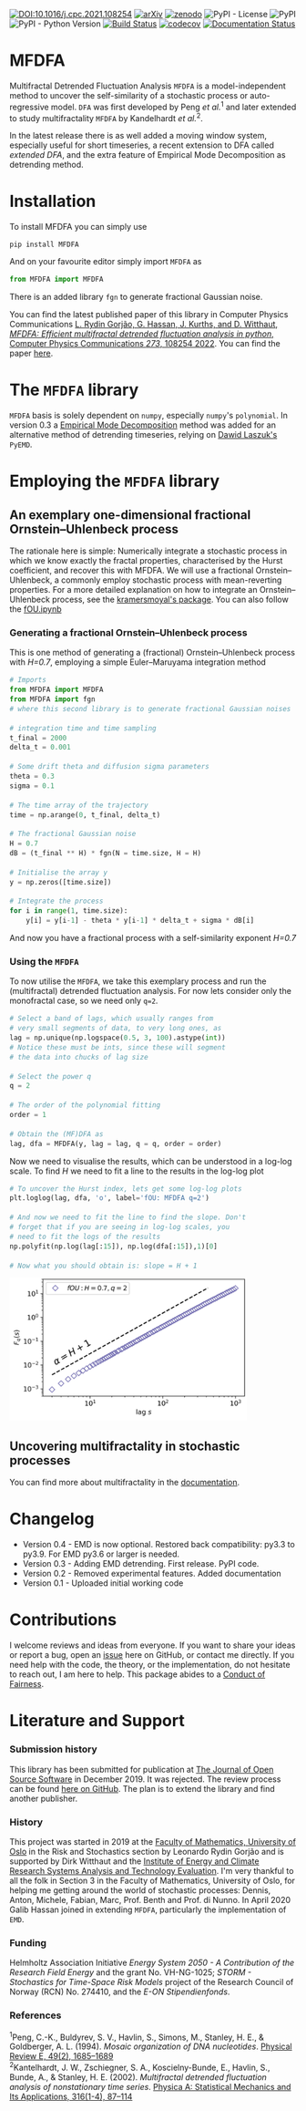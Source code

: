 [![DOI:10.1016/j.cpc.2021.108254](http://img.shields.io/badge/DOI-10.1016/j.cpc.2021.108254-00ff00.svg)](https://doi.org/10.1016/j.cpc.2021.108254)
[![arXiv](https://img.shields.io/badge/arXiv-2104.10470-00ff00.svg)](https://arxiv.org/abs/2104.10470)
[![zenodo](https://zenodo.org/badge/224135077.svg)](https://zenodo.org/badge/latestdoi/224135077)
![PyPI - License](https://img.shields.io/pypi/l/MFDFA)
![PyPI](https://img.shields.io/pypi/v/MFDFA)
![PyPI - Python Version](https://img.shields.io/pypi/pyversions/MFDFA)
[![Build Status](https://github.com/LRydin/MFDFA/actions/workflows/CI.yml/badge.svg)](https://github.com/LRydin/MFDFA/actions/workflows/CI.yml)
[![codecov](https://codecov.io/gh/LRydin/MFDFA/branch/master/graph/badge.svg)](https://codecov.io/gh/LRydin/MFDFA)
[![Documentation Status](https://readthedocs.org/projects/mfdfa/badge/?version=latest)](https://mfdfa.readthedocs.io/en/latest/?badge=latest)


# MFDFA
Multifractal Detrended Fluctuation Analysis `MFDFA` is a model-independent method to uncover the self-similarity of a stochastic process or auto-regressive model.
`DFA` was first developed by Peng *et al.*<sup>1</sup> and later extended to study multifractality `MFDFA` by Kandelhardt *et al.*<sup>2</sup>.

In the latest release there is as well added a moving window system, especially useful for short timeseries, a recent extension to DFA called *extended DFA*, and the extra feature of Empirical Mode Decomposition as detrending method.

# Installation
To install MFDFA you can simply use

```
pip install MFDFA
```
And on your favourite editor simply import `MFDFA` as
```python
from MFDFA import MFDFA
```
There is an added library `fgn` to generate fractional Gaussian noise.

You can find the latest published paper of this library in Computer Physics Communications [L. Rydin Gorjão, G. Hassan, J. Kurths, and D. Witthaut, _MFDFA: Efficient multifractal detrended fluctuation analysis in python_, Computer Physics Communications *273*, 108254 2022](https://doi.org/10.1016/j.cpc.2021.108254). You can find the paper [here](https://github.com/LRydin/MFDFA/blob/master/paper/paper.pdf).

# The `MFDFA` library
`MFDFA` basis is solely dependent on `numpy`, especially `numpy`'s `polynomial`. In version 0.3 a [Empirical Mode Decomposition](https://en.wikipedia.org/wiki/Hilbert%E2%80%93Huang_transform) method was added for an alternative method of detrending timeseries, relying on [Dawid Laszuk's](https://github.com/laszukdawid/PyEMD) `PyEMD`.

# Employing the `MFDFA` library

## An exemplary one-dimensional fractional Ornstein–Uhlenbeck process
The rationale here is simple: Numerically integrate a stochastic process in which we know exactly the fractal properties, characterised by the Hurst coefficient, and recover this with MFDFA.
We will use a fractional Ornstein–Uhlenbeck, a commonly employ stochastic process with mean-reverting properties.
For a more detailed explanation on how to integrate an Ornstein–Uhlenbeck process, see the [kramersmoyal's package](https://github.com/LRydin/KramersMoyal#a-one-dimensional-stochastic-process).
You can also follow the [fOU.ipynb](/examples/fOU.ipynb)

### Generating a fractional Ornstein–Uhlenbeck process
This is one method of generating a (fractional) Ornstein–Uhlenbeck process with *H=0.7*, employing a simple Euler–Maruyama integration method

```python
# Imports
from MFDFA import MFDFA
from MFDFA import fgn
# where this second library is to generate fractional Gaussian noises

# integration time and time sampling
t_final = 2000
delta_t = 0.001

# Some drift theta and diffusion sigma parameters
theta = 0.3
sigma = 0.1

# The time array of the trajectory
time = np.arange(0, t_final, delta_t)

# The fractional Gaussian noise
H = 0.7
dB = (t_final ** H) * fgn(N = time.size, H = H)

# Initialise the array y
y = np.zeros([time.size])

# Integrate the process
for i in range(1, time.size):
    y[i] = y[i-1] - theta * y[i-1] * delta_t + sigma * dB[i]
```
And now you have a fractional process with a self-similarity exponent *H=0.7*

### Using the `MFDFA`
To now utilise the `MFDFA`, we take this exemplary process and run the (multifractal) detrended fluctuation analysis. For now lets consider only the monofractal case, so we need only `q=2`.
```python
# Select a band of lags, which usually ranges from
# very small segments of data, to very long ones, as
lag = np.unique(np.logspace(0.5, 3, 100).astype(int))
# Notice these must be ints, since these will segment
# the data into chucks of lag size

# Select the power q
q = 2

# The order of the polynomial fitting
order = 1

# Obtain the (MF)DFA as
lag, dfa = MFDFA(y, lag = lag, q = q, order = order)
```

Now we need to visualise the results, which can be understood in a log-log scale. To find *H* we need to fit a line to the results in the log-log plot
```python
# To uncover the Hurst index, lets get some log-log plots
plt.loglog(lag, dfa, 'o', label='fOU: MFDFA q=2')

# And now we need to fit the line to find the slope. Don't
# forget that if you are seeing in log-log scales, you
# need to fit the logs of the results
np.polyfit(np.log(lag[:15]), np.log(dfa[:15]),1)[0]

# Now what you should obtain is: slope = H + 1
```

<img src="docs/_static/fig1.png" title="MFDFA of a fractional Ornstein–Uhlenbeck process" height="250"/>


## Uncovering multifractality in stochastic processes
You can find more about multifractality in the [documentation](https://mfdfa.readthedocs.io/en/latest/1dLevy.html).

# Changelog
- Version 0.4 - EMD is now optional. Restored back compatibility: py3.3 to py3.9. For EMD py3.6 or larger is needed.
- Version 0.3 - Adding EMD detrending. First release. PyPI code.
- Version 0.2 - Removed experimental features. Added documentation
- Version 0.1 - Uploaded initial working code

# Contributions
I welcome reviews and ideas from everyone. If you want to share your ideas or report a bug, open an [issue](https://github.com/LRydin/KramersMoyal/issues) here on GitHub, or contact me directly.
If you need help with the code, the theory, or the implementation, do not hesitate to reach out, I am here to help.
This package abides to a [Conduct of Fairness](contributions.md).

# Literature and Support
### Submission history
This library has been submitted for publication at [The Journal of Open Source Software](https://joss.theoj.org/) in December 2019. It was rejected. The review process can be found [here on GitHub](https://github.com/openjournals/joss-reviews/issues/1966). The plan is to extend the library and find another publisher.

### History
This project was started in 2019 at the [Faculty of Mathematics, University of Oslo](https://www.mn.uio.no/math/english/research/groups/risk-stochastics/) in the Risk and Stochastics section by Leonardo Rydin Gorjão and is supported by Dirk Witthaut and the [Institute of Energy and Climate Research Systems Analysis and Technology Evaluation](https://www.fz-juelich.de/iek/iek-ste/EN/Home/home_node.html). I'm very thankful to all the folk in Section 3 in the Faculty of Mathematics, University of Oslo, for helping me getting around the world of stochastic processes: Dennis, Anton, Michele, Fabian, Marc, Prof. Benth and Prof. di Nunno. In April 2020 Galib Hassan joined in extending `MFDFA`, particularly the implementation of `EMD`.


### Funding
Helmholtz Association Initiative *Energy System 2050 - A Contribution of the Research Field Energy* and the grant No. VH-NG-1025; *STORM - Stochastics for Time-Space Risk Models* project of the Research Council of Norway (RCN) No. 274410, and the *E-ON Stipendienfonds*.

### References
<sup>1</sup>Peng, C.-K., Buldyrev, S. V., Havlin, S., Simons, M., Stanley, H. E., & Goldberger, A. L. (1994). *Mosaic organization of DNA nucleotides*. [Physical Review E, 49(2), 1685–1689](https://doi.org/10.1103/PhysRevE.49.1685)\
<sup>2</sup>Kantelhardt, J. W., Zschiegner, S. A., Koscielny-Bunde, E., Havlin, S., Bunde, A., & Stanley, H. E. (2002). *Multifractal detrended fluctuation analysis of nonstationary time series*. [Physica A: Statistical Mechanics and Its Applications, 316(1-4), 87–114](https://doi.org/10.1016/S0378-4371(02)01383-3)
